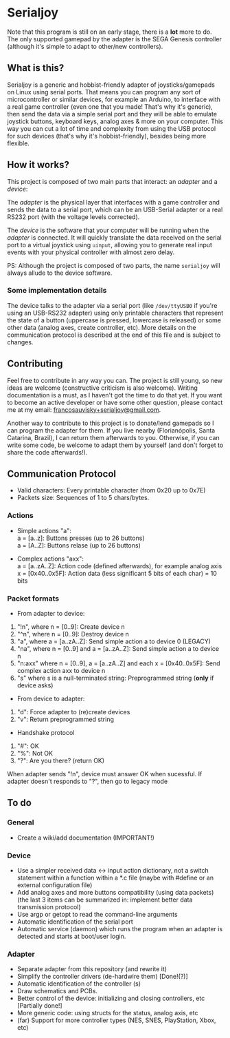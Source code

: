# Serialjoy

Note that this program is still on an early stage, there is a **lot** more to do. The only supported gamepad by the adapter is the SEGA Genesis controller (although it's simple to adapt to other/new controllers).

## What is this?

Serialjoy is a generic and hobbist-friendly adapter of joysticks/gamepads on Linux using serial ports. That means you can program any sort of microcontroller or similar devices, for example an Arduino, to interface with a real game controller (even one that you made! That's why it's generic), then send the data via a simple serial port and they will be able to emulate joystick buttons, keyboard keys, analog axes & more on your computer. This way you can cut a lot of time and complexity from using the USB protocol for such devices (that's why it's hobbist-friendly), besides being more flexible.

## How it works?

This project is composed of two main parts that interact: an *adapter* and a *device*:

The *adapter* is the physical layer that interfaces with a game controller and sends the data to a serial port, which can be an USB-Serial adapter or a real RS232 port (with the voltage levels corrected).

The *device* is the software that your computer will be running when the *adapter* is connected. It will quickly translate the data received on the serial port to a virtual joystick using `uinput`, allowing you to generate real input events with your physical controller with almost zero delay.

PS: Although the project is composed of two parts, the name `serialjoy` will always allude to the device software.

### Some implementation details

The device talks to the adapter via a serial port (like `/dev/ttyUSB0` if you're using an USB-RS232 adapter) using only printable characters that represent the state of a button (uppercase is pressed, lowercase is released) or some other data (analog axes, create controller, etc). More details on the communication protocol is described at the end of this file and is subject to changes.

## Contributing

Feel free to contribute in any way you can. The project is still young, so new ideas are welcome (constructive criticism is also welcome). Writing documentation is a must, as I haven't got the time to do that yet. If you want to become an active developer or have some other question, please contact me at my email: [francosauvisky+serialjoy@gmail.com](mailto:francosauvisky+serialjoy@gmail.com).

Another way to contribute to this project is to donate/lend gamepads so I can program the adapter for them. If you live nearby (Florianópolis, Santa Catarina, Brazil), I can return them afterwards to you. Otherwise, if you can write some code, be welcome to adapt them by yourself (and don't forget to share the code afterwards!).

## Communication Protocol

- Valid characters: Every printable character (from 0x20 up to 0x7E)
- Packets size: Sequences of 1 to 5 chars/bytes.

### Actions

- Simple actions "a":  
a = [a..z]: Buttons presses (up to 26 buttons)  
a = [A..Z]: Buttons relase (up to 26 buttons)

- Complex actions "axx":  
a = [a..zA..Z]: Action code (defined afterwards), for example analog axis  
x = [0x40..0x5F]: Action data (less significant 5 bits of each char) = 10 bits

### Packet formats

- From adapter to device:
1. "!n", where n = [0..9]: Create device n
2. "^n", where n = [0..9]: Destroy device n
3. "a", where a = [a..zA..Z]: Send simple action a to device 0 (LEGACY)
4. "na", where n = [0..9] and a = [a..zA..Z]: Send simple action a to device n
5. "n:axx" where n = [0..9], a = [a..zA..Z] and each x = [0x40..0x5F]: Send complex action axx to device n
6. "s" where s is a null-terminated string: Preprogrammed string (**only** if device asks)

- From device to adapter:
1. "d": Force adapter to (re)create devices
2. "v": Return preprogrammed string

- Handshake protocol
1. "#": OK
2. "%": Not OK
3. "?": Are you there? (return OK)

When adapter sends "!n", device must answer OK when sucessful.
If adapter doesn't responds to "?", then go to legacy mode

## To do

### General

- Create a wiki/add documentation (IMPORTANT!)

### Device

- Use a simpler received data <-> input action dictionary, not a switch statement within a function within a *.c file (maybe with #define or an external configuration file)
- Add analog axes and more buttons compatibility (using data packets)
(the last 3 items can be summarized in: implement better data transmission protocol)
- Use argp or getopt to read the command-line arguments
- Automatic identification of the serial port
- Automatic service (daemon) which runs the program when an adapter is detected and starts at boot/user login.

### Adapter

- Separate adapter from this repository (and rewrite it)
- Simplify the controller drivers (de-hardwire them) [Done!(?)]
- Automatic identification of the controller (s)
- Draw schematics and PCBs.
- Better control of the device: initializing and closing controllers, etc [Partially done!]
- More generic code: using structs for the status, analog axis, etc
- (far) Support for more controller types (NES, SNES, PlayStation, Xbox, etc)

